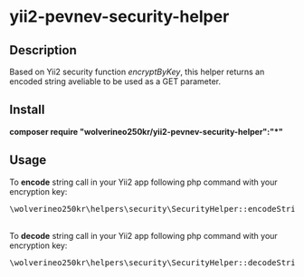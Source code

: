 # yii2-pevnev-security-helper
<p>
<h2>Description</h2>
Based on Yii2 security function <i>encryptByKey</i>, this helper returns an encoded string aveliable to be used as a GET parameter.
<h2>Install</h2>
<b>composer require "wolverineo250kr/yii2-pevnev-security-helper":"*"</b>
<h2>Usage</h2>
To <b>encode</b> string call in your Yii2 app following php command with your encryption key:
<pre>
\wolverineo250kr\helpers\security\SecurityHelper::encodeStringByKey('Your string', 'yourKey');
</pre> 
<br/>
To <b>decode</b> string call in your Yii2 app following php command with your encryption key:
<pre>
\wolverineo250kr\helpers\security\SecurityHelper::decodeStringByKey('5arqQR_W4GYzB5uIwNDUfDg4YTcyZjFiMzg3OTQwN2YzOTRjMTEzODlmODVjZjIxOGQ0ODUzZDNhNmEyODg3MDA3OGZiMzZkZDhkMGVhNjD9yDn2R8FySgjbfIzuISO3miPmWLSBFz7f0wWMbrNYRw', 'yourKey');
</pre> 

